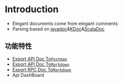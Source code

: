# Introduction

- Elegant documents come from elegant comments
- Parsing based on [javadoc](#Javadoc)&[KDoc](#KDoc)&[ScalaDoc](#ScalaDoc)


## 功能特性
- [Export API Doc To`Postman`](export2postman.md)
- [Export API Doc To`Markdown`](export2markdown.md)
- [Export RPC Doc To`Markdown`](export_rpc.md)
- Api DashBoard

